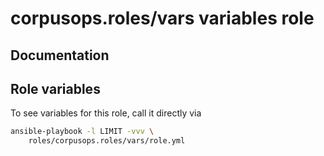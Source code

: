 # corpusops.roles/vars variables role
## Documentation

## Role variables
To see variables for this role, call it directly via
```bash
ansible-playbook -l LIMIT -vvv \
    roles/corpusops.roles/vars/role.yml
```

